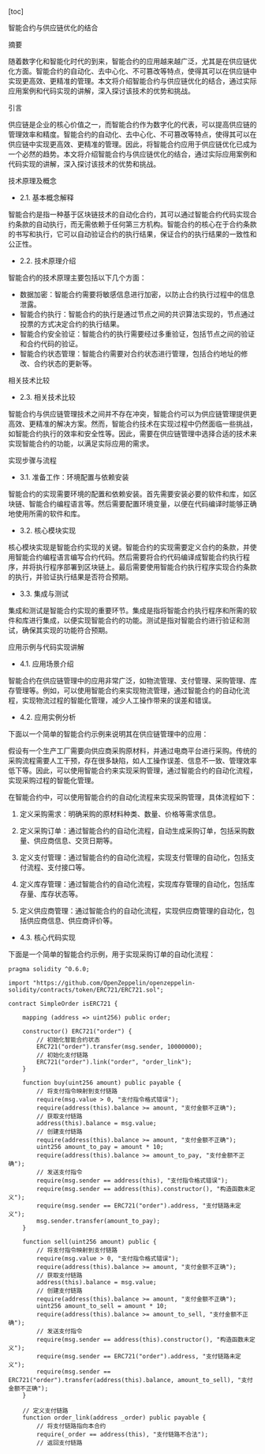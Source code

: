
[toc]                    
                
                
智能合约与供应链优化的结合

摘要

随着数字化和智能化时代的到来，智能合约的应用越来越广泛，尤其是在供应链优化方面。智能合约的自动化、去中心化、不可篡改等特点，使得其可以在供应链中实现更高效、更精准的管理。本文将介绍智能合约与供应链优化的结合，通过实际应用案例和代码实现的讲解，深入探讨该技术的优势和挑战。

引言

供应链是企业的核心价值之一，而智能合约作为数字化的代表，可以提高供应链的管理效率和精度。智能合约的自动化、去中心化、不可篡改等特点，使得其可以在供应链中实现更高效、更精准的管理。因此，将智能合约应用于供应链优化已成为一个必然的趋势。本文将介绍智能合约与供应链优化的结合，通过实际应用案例和代码实现的讲解，深入探讨该技术的优势和挑战。

技术原理及概念

- 2.1. 基本概念解释

智能合约是指一种基于区块链技术的自动化合约，其可以通过智能合约代码实现合约条款的自动执行，而无需依赖于任何第三方机构。智能合约的核心在于合约条款的书写和执行，它可以自动验证合约的执行结果，保证合约的执行结果的一致性和公正性。

- 2.2. 技术原理介绍

智能合约的技术原理主要包括以下几个方面：

- 数据加密：智能合约需要将敏感信息进行加密，以防止合约执行过程中的信息泄露。
- 智能合约执行：智能合约的执行是通过节点之间的共识算法实现的，节点通过投票的方式决定合约的执行结果。
- 智能合约安全验证：智能合约的执行需要经过多重验证，包括节点之间的验证和合约代码的验证。
- 智能合约状态管理：智能合约需要对合约状态进行管理，包括合约地址的修改、合约状态的更新等。

相关技术比较

- 2.3. 相关技术比较

智能合约与供应链管理技术之间并不存在冲突，智能合约可以为供应链管理提供更高效、更精准的解决方案。然而，智能合约技术在实现过程中仍然面临一些挑战，如智能合约执行的效率和安全性等。因此，需要在供应链管理中选择合适的技术来实现智能合约的功能，以满足实际应用的需求。

实现步骤与流程

- 3.1. 准备工作：环境配置与依赖安装

智能合约的实现需要环境的配置和依赖安装。首先需要安装必要的软件和库，如区块链、智能合约编程语言等。然后需要配置环境变量，以便在代码编译时能够正确地使用所需的软件和库。

- 3.2. 核心模块实现

核心模块实现是智能合约实现的关键。智能合约的实现需要定义合约的条款，并使用智能合约编程语言编写合约代码。然后需要将合约代码编译成智能合约执行程序，并将执行程序部署到区块链上。最后需要使用智能合约执行程序实现合约条款的执行，并验证执行结果是否符合预期。

- 3.3. 集成与测试

集成和测试是智能合约实现的重要环节。集成是指将智能合约执行程序和所需的软件和库进行集成，以便实现智能合约的功能。测试是指对智能合约进行验证和测试，确保其实现的功能符合预期。

应用示例与代码实现讲解

- 4.1. 应用场景介绍

智能合约在供应链管理中的应用非常广泛，如物流管理、支付管理、采购管理、库存管理等。例如，可以使用智能合约来实现物流管理，通过智能合约的自动化流程，实现物流过程的智能化管理，减少人工操作带来的误差和错误。

- 4.2. 应用实例分析

下面以一个简单的智能合约示例来说明其在供应链管理中的应用：

假设有一个生产工厂需要向供应商采购原材料，并通过电商平台进行采购。传统的采购流程需要人工干预，存在很多缺陷，如人工操作误差、信息不一致、管理效率低下等。因此，可以使用智能合约来实现采购管理，通过智能合约的自动化流程，实现采购过程的智能化管理。

在智能合约中，可以使用智能合约的自动化流程来实现采购管理，具体流程如下：

1. 定义采购需求：明确采购的原材料种类、数量、价格等需求信息。

2. 定义采购订单：通过智能合约的自动化流程，自动生成采购订单，包括采购数量、供应商信息、交货日期等。

3. 定义支付管理：通过智能合约的自动化流程，实现支付管理的自动化，包括支付流程、支付接口等。

4. 定义库存管理：通过智能合约的自动化流程，实现库存管理的自动化，包括库存量、库存状态等。

5. 定义供应商管理：通过智能合约的自动化流程，实现供应商管理的自动化，包括供应商信息、供应商评价等。

- 4.3. 核心代码实现

下面是一个简单的智能合约示例，用于实现采购订单的自动化流程：

```
pragma solidity ^0.6.0;

import "https://github.com/OpenZeppelin/openzeppelin-solidity/contracts/token/ERC721/ERC721.sol";

contract SimpleOrder isERC721 {
    
    mapping (address => uint256) public order;

    constructor() ERC721("order") {
        // 初始化智能合约状态
        ERC721("order").transfer(msg.sender, 10000000);
        // 初始化支付链路
        ERC721("order").link("order", "order_link");
    }

    function buy(uint256 amount) public payable {
        // 将支付指令映射到支付链路
        require(msg.value > 0, "支付指令格式错误");
        require(address(this).balance >= amount, "支付金额不正确");
        // 获取支付链路
        address(this).balance = msg.value;
        // 创建支付链路
        require(address(this).balance >= amount, "支付金额不正确");
        uint256 amount_to_pay = amount * 10;
        require(address(this).balance >= amount_to_pay, "支付金额不正确");
        // 发送支付指令
        require(msg.sender == address(this), "支付指令格式错误");
        require(msg.sender == address(this).constructor(), "构造函数未定义");
        require(msg.sender == ERC721("order").address, "支付链路未定义");
        msg.sender.transfer(amount_to_pay);
    }

    function sell(uint256 amount) public {
        // 将支付指令映射到支付链路
        require(msg.value > 0, "支付指令格式错误");
        require(address(this).balance >= amount, "支付金额不正确");
        // 获取支付链路
        address(this).balance = msg.value;
        // 创建支付链路
        require(address(this).balance >= amount, "支付金额不正确");
        uint256 amount_to_sell = amount * 10;
        require(address(this).balance >= amount_to_sell, "支付金额不正确");
        // 发送支付指令
        require(msg.sender == address(this).constructor(), "构造函数未定义");
        require(msg.sender == ERC721("order").address, "支付链路未定义");
        require(msg.sender == ERC721("order").transfer(address(this).balance, amount_to_sell), "支付金额不正确");
    }

    // 定义支付链路
    function order_link(address _order) public payable {
        // 将支付链路指向本合约
        require(_order == address(this), "支付链路不合法");
        // 返回支付链路

